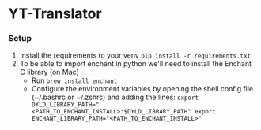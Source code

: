 # YT-Translator

### Setup
1. Install the requirements to your venv `pip install -r requirements.txt`
2. To be able to import enchant in python we'll need to install the Enchant C library (on Mac)
	* Run `brew install enchant`
	* Configure the environment variables by opening the shell config file (~/.bashrc or ~/.zshrc) and adding the lines:
	 `export DYLD_LIBRARY_PATH="<PATH_TO_ENCHANT_INSTALL>:$DYLD_LIBRARY_PATH"
	 export ENCHANT_LIBRARY_PATH="<PATH_TO_ENCHANT_INSTALL>"`

